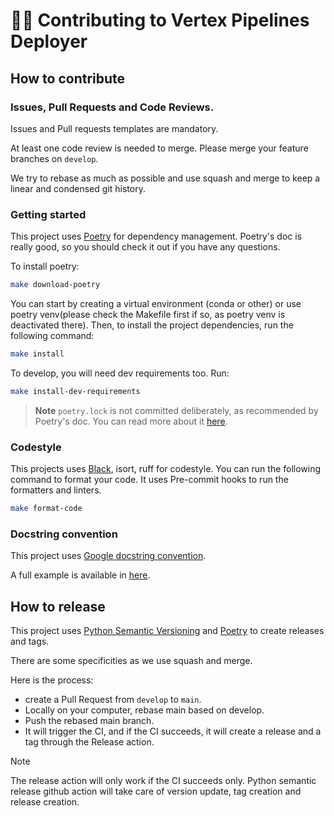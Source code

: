 # 🧑‍💻 Contributing to Vertex Pipelines Deployer

## How to contribute


### Issues, Pull Requests and Code Reviews.

Issues and Pull requests templates are mandatory.

At least one code review is needed to merge. Please merge your feature branches on `develop`.

We try to rebase as much as possible and use squash and merge to keep a linear and condensed git history.

### Getting started

This project uses [Poetry](https://python-poetry.org/) for dependency management. Poetry's doc is really good, so you should check it out if you have any questions.

To install poetry:

```bash
make download-poetry
```

You can start by creating a virtual environment (conda or other) or use poetry venv(please check the Makefile first if so, as poetry venv is deactivated there). Then, to install the project dependencies, run the following command:

```bash
make install
```

To develop, you will need dev requirements too. Run:
```bash
make install-dev-requirements
```

> **Note**
> `poetry.lock` is not committed deliberately, as recommended by Poetry's doc. You can read more about it [here](https://python-poetry.org/docs/basic-usage/#as-a-library-developer).

### Codestyle

This projects uses [Black](https://black.readthedocs.io/en/stable/), isort, ruff for codestyle. You can run the following command to format your code. It uses Pre-commit hooks to run the formatters and linters.

```bash
make format-code
```

### Docstring convention

This project uses [Google docstring convention](https://google.github.io/styleguide/pyguide.html#38-comments-and-docstrings).

A full example is available in [here](https://sphinxcontrib-napoleon.readthedocs.io/en/latest/example_google.html).


## How to release

This project uses [Python Semantic Versioning](https://python-semantic-release.readthedocs.io/en/latest/automatic-releases/github-actions.html)
and [Poetry](https://python-poetry.org/docs/cli/#build) to create releases and tags.

There are some specificities as we use squash and merge.

Here is the process:
- create a Pull Request from `develop` to `main`.
- Locally on your computer, rebase main based on develop.
- Push the rebased main branch.
- It will trigger the CI, and if the CI succeeds, it will create a release and a tag through the Release action.

> [!NOTE]
> The release action will only work if the CI succeeds only.
> Python semantic release github action will take care of version update, tag creation and release creation.
